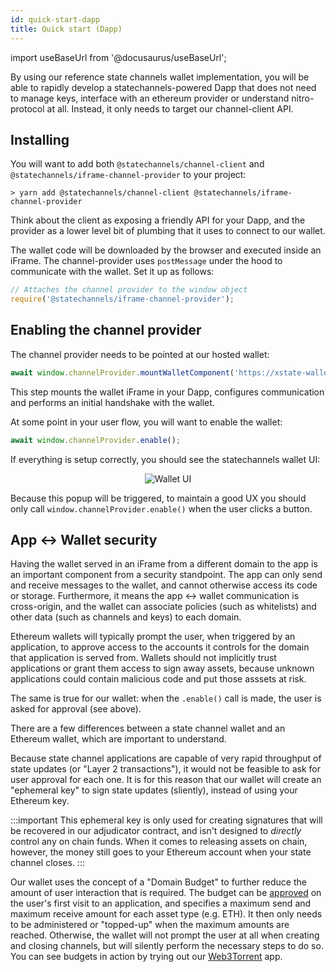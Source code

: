 ```yaml
---
id: quick-start-dapp
title: Quick start (Dapp)
---
```


import useBaseUrl from '@docusaurus/useBaseUrl';

By using our reference state channels wallet implementation, you will be able to rapidly develop a statechannels-powered Dapp that does not need to manage keys, interface with an ethereum provider or understand nitro-protocol at all. Instead, it only needs to target our channel-client API.

## Installing

You will want to add both `@statechannels/channel-client` and `@statechannels/iframe-channel-provider` to your project:

```console
> yarn add @statechannels/channel-client @statechannels/iframe-channel-provider
```

Think about the client as exposing a friendly API for your Dapp, and the provider as a lower level bit of plumbing that it uses to connect to our wallet.

The wallet code will be downloaded by the browser and executed inside an iFrame. The channel-provider uses `postMessage` under the hood to communicate with the wallet. Set it up as follows:

```typescript
// Attaches the channel provider to the window object
require('@statechannels/iframe-channel-provider');
```

## Enabling the channel provider

The channel provider needs to be pointed at our hosted wallet:

```typescript
await window.channelProvider.mountWalletComponent('https://xstate-wallet.statechannels.org');
```

This step mounts the wallet iFrame in your Dapp, configures communication and performs an initial handshake with the wallet.

At some point in your user flow, you will want to enable the wallet:

```typescript
await window.channelProvider.enable();
```

If everything is setup correctly, you should see the statechannels wallet UI:

<p align="center">
<img alt="Wallet UI" src={useBaseUrl('img/wallet-ui.png')} className="drop-shadow"/>
</p>

Because this popup will be triggered, to maintain a good UX you should only call `window.channelProvider.enable()` when the user clicks a button.

## App <-> Wallet security

Having the wallet served in an iFrame from a different domain to the app is an important component from a security standpoint. The app can only send and receive messages to the wallet, and cannot otherwise access its code or storage. Furthermore, it means the app <-> wallet communication is cross-origin, and the wallet can associate policies (such as whitelists) and other data (such as channels and keys) to each domain.

Ethereum wallets will typically prompt the user, when triggered by an application, to approve access to the accounts it controls for the domain that application is served from. Wallets should not implicitly trust applications or grant them access to sign away assets, because unknown applications could contain malicious code and put those asssets at risk.

The same is true for our wallet: when the `.enable()` call is made, the user is asked for approval (see above).

There are a few differences between a state channel wallet and an Ethereum wallet, which are important to understand.

Because state channel applications are capable of very rapid throughput of state updates (or "Layer 2 transactions"), it would not be feasible to ask for user approval for each one. It is for this reason that our wallet will create an "ephemeral key" to sign state updates (sliently), instead of using your Ethereum key.

:::important
This ephemeral key is only used for creating signatures that will be recovered in our adjudicator contract, and isn't designed to _directly_ control any on chain funds. When it comes to releasing assets on chain, however, the money still goes to your Ethereum account when your state channel closes.
:::

Our wallet uses the concept of a "Domain Budget" to further reduce the amount of user interaction that is required. The budget can be [approved](../typescript-api/channel-client.channelclient.approvebudgetandfund) on the user's first visit to an application, and specifies a maximum send and maximum receive amount for each asset type (e.g. ETH). It then only needs to be administered or "topped-up" when the maximum amounts are reached. Otherwise, the wallet will not prompt the user at all when creating and closing channels, but will silently perform the necessary steps to do so. You can see budgets in action by trying out our [Web3Torrent](https://web3torrent.statechannels.org/) app.

